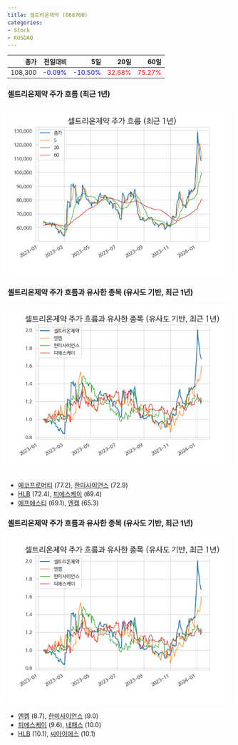 ```yaml
---
title: 셀트리온제약 (068760)
categories:
- Stock
- KOSDAQ
---
```


|종가|전일대비|5일|20일|60일|
|---:|-------:|--:|---:|---:|
|108,300|<span style="color: blue">-0.09%</span>|<span style="color: blue">-10.50%</span>|<span style="color: red">32.68%</span>|<span style="color: red">75.27%</span>|

<!-- more -->
### 셀트리온제약 주가 흐름 (최근 1년)
![068760](/assets/images/stock/068760.png)


### 셀트리온제약 주가 흐름과 유사한 종목 (유사도 기반, 최근 1년)
![068760](/assets/images/stock/068760_sim.png)

- [에코프로머티](/450080/) (77.2), [한미사이언스](/008930/) (72.9)
- [HLB](/028300/) (72.4), [피에스케이](/319660/) (69.4)
- [에프에스티](/036810/) (69.1), [엔켐](/348370/) (65.3)


### 셀트리온제약 주가 흐름과 유사한 종목 (유사도 기반, 최근 1년)
![068760](/assets/images/stock/068760_sim.png)

- [엔켐](/348370/) (8.7), [한미사이언스](/008930/) (9.0)
- [피에스케이](/319660/) (9.6), [네패스](/033640/) (10.0)
- [HLB](/028300/) (10.1), [씨아이에스](/222080/) (10.1)